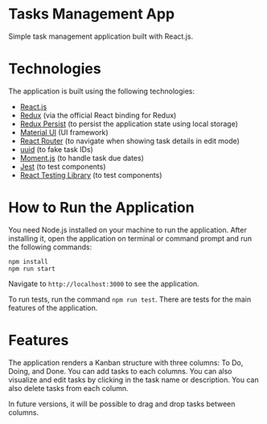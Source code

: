 # Tasks Management App

Simple task management application built with React.js.

# Technologies

The application is built using the following technologies:

* [React.js](https://react.dev/)
* [Redux](https://react-redux.js.org/) (via the official React binding for Redux)
* [Redux Persist](https://github.com/rt2zz/redux-persist) (to persist the application state using local storage)
* [Material UI](https://mui.com/) (UI framework)
* [React Router](https://reactrouter.com/en/main) (to navigate when showing task details in edit mode)
* [uuid](https://github.com/uuidjs/uuid) (to fake task IDs)
* [Moment.js](https://momentjs.com/) (to handle task due dates)
* [Jest](https://jestjs.io/pt-BR/) (to test components)
* [React Testing Library](https://testing-library.com/docs/react-testing-library/intro/) (to test components)

# How to Run the Application

You need Node.js installed on your machine to run the application. After installing it, open the application on terminal or command prompt and run the following commands:

```
npm install
npm run start
```

Navigate to `http://localhost:3000` to see the application.

To run tests, run the command `npm run test`. There are tests for the main features of the application.

# Features

The application renders a Kanban structure with three columns: To Do, Doing, and Done. You can add tasks to each columns. You can also visualize and edit tasks by clicking in the task name or description. You can also delete tasks from each column.

In future versions, it will be possible to drag and drop tasks between columns.